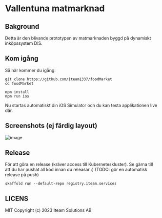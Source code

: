 # Vallentuna matmarknad

## Bakground

Detta är den blivande prototypen av matmarknaden byggd på dynamiskt inköpssystem DIS.

## Kom igång

Så här kommer du igång:

    git clone https://github.com/iteam1337/foodMarket
    cd foodMarket

    npm install
    npm run ios

Nu startas automatiskt din iOS Simulator och du kan testa applikationen live där.

## Screenshots (ej färdig layout)

![image](https://user-images.githubusercontent.com/395843/232560646-26c641a6-429d-46cc-8b9d-1ed460c9e119.png)

## Release

För att göra en release (kräver access till Kuberneteskluster). Se gärna till att du har pushat all kod innan du releasar :) (TODO: gör en automatisk release på push)

    skaffold run --default-repo registry.iteam.services

## LICENS

MIT Copyright (c) 2023 Iteam Solutions AB
